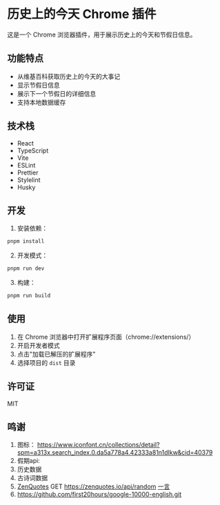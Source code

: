 # 历史上的今天 Chrome 插件

这是一个 Chrome 浏览器插件，用于展示历史上的今天和节假日信息。

## 功能特点

- 从维基百科获取历史上的今天的大事记
- 显示节假日信息
- 展示下一个节假日的详细信息
- 支持本地数据缓存

## 技术栈

- React
- TypeScript
- Vite
- ESLint
- Prettier
- Stylelint
- Husky

## 开发

1. 安装依赖：
```bash
pnpm install
```

2. 开发模式：
```bash
pnpm run dev
```

3. 构建：
```bash
pnpm run build
```

## 使用

1. 在 Chrome 浏览器中打开扩展程序页面（chrome://extensions/）
2. 开启开发者模式
3. 点击"加载已解压的扩展程序"
4. 选择项目的 `dist` 目录

## 许可证

MIT

## 鸣谢

1. 图标： https://www.iconfont.cn/collections/detail?spm=a313x.search_index.0.da5a778a4.42333a81n1dIkw&cid=40379
2. 假期api: 
3. 历史数据
4. 古诗词数据
5. [ZenQuotes](https://zenquotes.io/) GET https://zenquotes.io/api/random
    [一言](https://v1.hitokoto.cn/?c=i)
6. https://github.com/first20hours/google-10000-english.git